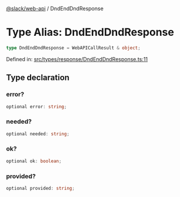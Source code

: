 [@slack/web-api](../index.md) / DndEndDndResponse

# Type Alias: DndEndDndResponse

```ts
type DndEndDndResponse = WebAPICallResult & object;
```

Defined in: [src/types/response/DndEndDndResponse.ts:11](https://github.com/slackapi/node-slack-sdk/blob/main/packages/web-api/src/types/response/DndEndDndResponse.ts#L11)

## Type declaration

### error?

```ts
optional error: string;
```

### needed?

```ts
optional needed: string;
```

### ok?

```ts
optional ok: boolean;
```

### provided?

```ts
optional provided: string;
```
